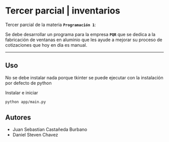 # Tercer parcial | inventarios

Tercer parcial de la materia __`Programación 1`__: 

Se debe desarrollar un programa para la empresa __`PQR`__ que se dedica a la fabricación de ventanas en aluminio que les ayude a mejorar su proceso de cotizaciones que hoy en día es manual.

---

## Uso

No se debe instalar nada porque tkinter se puede ejecutar con la instalación por defecto de python

Instalar e iniciar
```bash
python app/main.py
```

## Autores

- Juan Sebastian Castañeda Burbano
- Daniel Steven Chavez
